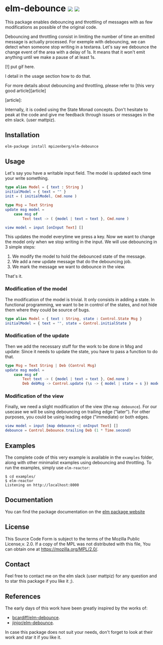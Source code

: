 # elm-debounce [![][badge-doc]][doc]  [![][badge-license]][license]

[badge-doc]: https://img.shields.io/badge/documentation-latest-yellow.svg?style=flat-square
[doc]: http://package.elm-lang.org/packages/mpizenberg/elm-debounce/latest
[badge-license]: https://img.shields.io/badge/license-MPL%202.0-blue.svg?style=flat-square
[license]: https://www.mozilla.org/en-US/MPL/2.0/

This package enables debouncing and throttling of messages
with as few modifications as possible of the original code.

Debouncing and throttling consist in limiting the number of time
an emitted message is actually processed.
For exemple with debouncing, we can detect when someone stop
writing in a textarea.
Let's say we debounce the change event of the area with a delay of 1s.
It means that it won't emit anything until we make a pause
of at least 1s.

[!] put gif here.

I detail in the usage section how to do that.

For more details about debouncing and throttling,
please refer to [this very good article][article]

[article]: 

Internally, it is coded using the State Monad concepts.
Don't hesitate to peak at the code and give me feedback
through issues or messages in the elm slack. (user mattpiz).

## Installation

```bash
elm-package install mpizenberg/elm-debounce
```

## Usage

Let's say you have a writable input field.
The model is updated each time your write something.
```elm
type alias Model = { text : String }
initialModel = { text = "" }
init = ( initialModel, Cmd.none )

type Msg = Text String
update msg model =
    case msg of
        Text text -> ( {model | text = text }, Cmd.none )

view model = input [onInput Text] []
```

This updates the model everytime we press a key.
Now we want to change the model only when we stop writing in the input.
We will use debouncing in 3 simple steps:

1. We modify the model to hold the debounced state of the message.
2. We add a new update message that do the debouncing job.
3. We mark the message we want to debounce in the view.

That's it.

### Modification of the model

The modification of the model is trivial.
It only consists in adding a state.
In functional programming, we want to be in control of the states,
and not hide them where they could be source of bugs.

```elm
type alias Model = { text : String, state : Control.State Msg }
initialModel = { text = "", state = Control.initialState }
```

### Modification of the update

Then we add the necessary stuff for the work to be done in Msg and update:
Since it needs to update the state, you have to pass a function to do that.

```elm
type Msg = Text String | Deb (Control Msg)
update msg model =
    case msg of
        Text text -> ( {model | text = text }, Cmd.none )
        Deb debMsg -> Control.update (\s -> { model | state = s }) model.state debMsg
```

### Modification of the view

Finally, we need a slight modification of the view (the `map debounce`).
For our usecase we will be using debouncing on trailing edge ("later").
For other purposes, you could be using leading edge ("immediate) or both edges.

```elm
view model = input [map debounce <| onInput Text] []
debounce = Control.Debounce.trailing Deb (1 * Time.second)
```

## Examples

The complete code of this very example is available in the `examples` folder,
along with other minimalist examples using debouncing and throttling.
To run the examples, simply use `elm-reactor`:

```shell
$ cd examples/
$ elm-reactor
Listening on http://localhost:8000
```

## Documentation

You can find the package documentation on the [elm package website][doc]

## License

This Source Code Form is subject to the terms of the Mozilla Public License,v. 2.0.
If a copy of the MPL was not distributed with this file,
You can obtain one at https://mozilla.org/MPL/2.0/.

## Contact

Feel free to contact me on the elm slack (user mattpiz) for any question
and to star this package if you like it ;).

## References

The early days of this work have been greatly inspired by the works of:
- [bcardiff/elm-debounce](https://github.com/bcardiff/elm-debounce).
- [jinjor/elm-debounce](https://github.com/jinjor/elm-debounce).

In case this package does not suit your needs,
don't forget to look at their work and star it if you like it.
